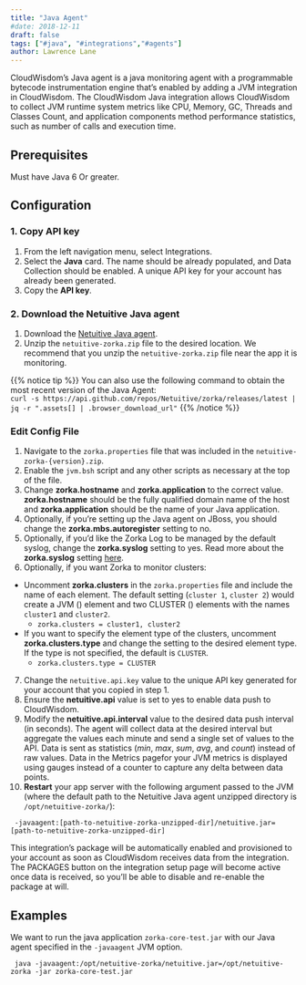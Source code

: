 ```yaml
---
title: "Java Agent"
#date: 2018-12-11
draft: false
tags: ["#java", "#integrations","#agents"]
author: Lawrence Lane
---
```

CloudWisdom’s Java agent is a java monitoring agent with a programmable bytecode instrumentation engine that’s enabled by adding a JVM integration in CloudWisdom. The CloudWisdom Java integration allows CloudWisdom to collect JVM runtime system metrics like CPU, Memory, GC, Threads and Classes Count, and application components method performance statistics, such as number of calls and execution time.

## Prerequisites
Must have Java 6 Or greater.

## Configuration

### 1. Copy API key
1. From the left navigation menu, select Integrations.
2. Select the **Java** card. The name should be already populated, and Data Collection should be enabled. A unique API key for your account has already been generated.
3. Copy the **API key**.

### 2. Download the Netuitive Java agent

1. Download the [Netuitive Java agent](https://github.com/netuitive/zorka/releases/latest).
2. Unzip the `netuitive-zorka.zip` file to the desired location. We recommend that you unzip the `netuitive-zorka.zip` file near the app it is monitoring.

{{% notice tip %}}
You can also use the following command to obtain the most recent version of the Java Agent:   
`curl -s https://api.github.com/repos/Netuitive/zorka/releases/latest | jq -r ".assets[] | .browser_download_url"`
{{% /notice %}}

### Edit Config File

1. Navigate to the `zorka.properties` file that was included in the `netuitive-zorka-{version}.zip`.
2. Enable the `jvm.bsh` script and any other scripts as necessary at the top of the file.
3. Change **zorka.hostname** and **zorka.application** to the correct value. **zorka.hostname** should be the fully qualified domain name of the host and **zorka.application** should be the name of your Java application.
4. Optionally, if you’re setting up the Java agent on JBoss, you should change the **zorka.mbs.autoregister** setting to no.
5. Optionally, if you’d like the Zorka Log to be managed by the default syslog, change the **zorka.syslog** setting to yes. Read more about the **zorka.syslog** setting [here](http://zorka.io/install/logging.html).
6. Optionally, if you want Zorka to monitor clusters:
  - Uncomment **zorka.clusters** in the `zorka.properties` file and include the name of each element. The default setting (`cluster 1`, `cluster 2`) would create a JVM () element and two CLUSTER () elements with the names `cluster1` and `cluster2`.
    - `zorka.clusters = cluster1, cluster2`
  - If you want to specify the element type of the clusters, uncomment **zorka.clusters.type** and change the setting to the desired element type. If the type is not specified, the default is `CLUSTER`.
    - `zorka.clusters.type = CLUSTER`
7. Change the `netuitive.api.key` value to the unique API key generated for your account that you copied in step 1.
8. Ensure the **netuitive.api** value is set to yes to enable data push to CloudWisdom.
9. Modify the **netuitive.api.interval** value to the desired data push interval (in seconds). The agent will collect data at the desired interval but aggregate the values each minute and send a single set of values to the API. Data is sent as statistics (_min_, _max_, _sum_, _avg_, and _count_) instead of raw values. Data in the Metrics pagefor your JVM metrics is displayed using gauges instead of a counter to capture any delta between data points.
10. **Restart** your app server with the following argument passed to the JVM (where the default path to the Netuitive Java agent unzipped directory is `/opt/netuitive-zorka/`):

```
 -javaagent:[path-to-netuitive-zorka-unzipped-dir]/netuitive.jar=[path-to-netuitive-zorka-unzipped-dir]
```

This integration’s package will be automatically enabled and provisioned to your account as soon as CloudWisdom receives data from the integration. The PACKAGES button on the integration setup page will become active once data is received, so you’ll be able to disable and re-enable the package at will.

## Examples

We want to run the java application `zorka-core-test.jar` with our Java agent specified in the `-javaagent` JVM option.

```
 java -javaagent:/opt/netuitive-zorka/netuitive.jar=/opt/netuitive-zorka -jar zorka-core-test.jar
 ```
